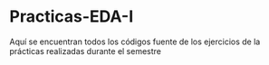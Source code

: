 # Practicas-EDA-I
Aquí se encuentran todos los códigos fuente de los ejercicios de la prácticas realizadas durante el semestre
